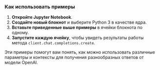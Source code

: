 ### Как использовать примеры

1. **Откройте Jupyter Notebook**.
2. **Создайте новый блокнот** и выберите Python 3 в качестве ядра.
3. **Вставьте приведенные выше примеры** в ячейки блокнота по одному.
4. **Запустите каждую ячейку**, чтобы увидеть результаты работы метода `client.chat.completions.create`.

Эти примеры помогут вам понять, как можно использовать различные параметры и контексты для получения разнообразных ответов от модели OpenAI.